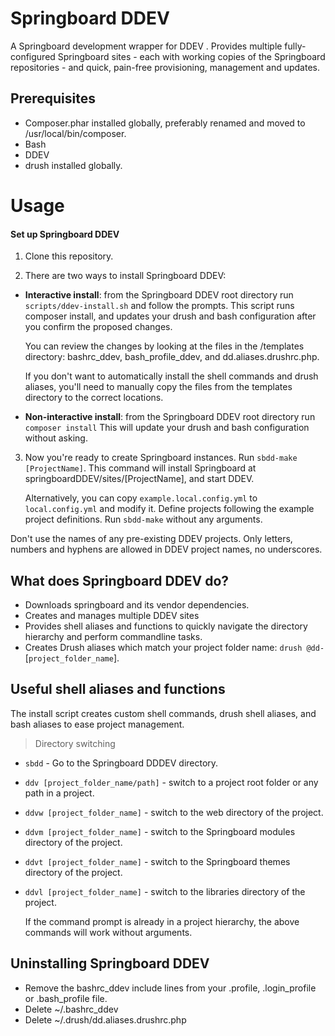 # Springboard DDEV

A Springboard development wrapper for DDEV
.
Provides multiple fully-configured Springboard sites - each with working 
copies of the Springboard repositories - and quick, pain-free 
provisioning, management and updates.

## Prerequisites

- Composer.phar installed globally, preferably renamed and moved 
to /usr/local/bin/composer.
- Bash
- DDEV
- drush installed globally.

# Usage


#### Set up Springboard DDEV

1. Clone this repository.

2. There are two ways to install Springboard DDEV:

 * __Interactive install__: from the Springboard DDEV root directory
 run `scripts/ddev-install.sh` 
 and follow the prompts. This script runs composer install,
 and updates your drush and bash configuration after you 
 confirm the proposed changes. 
 
      You can review the changes by looking at the files in the /templates 
directory: bashrc_ddev, bash_profile_ddev, and dd.aliases.drushrc.php.

      If you don't want to automatically install the shell 
commands and drush aliases, you'll need to manually copy the files 
from the templates directory to the correct locations.

 * __Non-interactive install__: from the Springboard DDEV root directory run 
 `composer install` This will update your drush and 
 bash configuration without asking. 

3. Now you're ready to create Springboard instances. Run `sbdd-make [ProjectName]`. This command will install Springboard at springboardDDEV/sites/\[ProjectName], and start DDEV.

    Alternatively, you can copy `example.local.config.yml` 
to `local.config.yml` and modify it. Define projects following the example
project definitions. Run `sbdd-make` without any arguments.

Don't use the names of any pre-existing DDEV projects. Only letters, numbers and hyphens are allowed in DDEV project names, no underscores.
 
## What does Springboard DDEV do?

* Downloads springboard and its vendor dependencies.
* Creates and manages multiple DDEV sites
* Provides shell aliases and functions to quickly navigate the directory
hierarchy and perform commandline tasks.
* Creates Drush aliases which match your project folder name:
`drush @dd-`[`project_folder_name`].

## Useful shell aliases and functions

The install script creates custom shell commands, drush shell aliases,
and bash aliases to ease project management.

> Directory switching

* `sbdd` - Go to the Springboard DDDEV directory.
* `ddv [project_folder_name/path]` - switch to a project root folder or any path in a 
project.
* `ddvw [project_folder_name]` - switch to the web directory of the project.
* `ddvm [project_folder_name]` - switch to the Springboard modules directory 
of the project.
* `ddvt [project_folder_name]` - switch to the Springboard themes directory 
of the project.
* `ddvl [project_folder_name]` - switch to the libraries directory of the project.

    If the command prompt is already in a project hierarchy, the above commands will
work without arguments.

## Uninstalling Springboard DDEV

* Remove the bashrc_ddev include lines from your .profile, .login_profile or
.bash_profile file.
* Delete ~/.bashrc_ddev
* Delete ~/.drush/dd.aliases.drushrc.php
